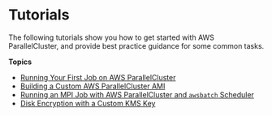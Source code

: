 # Tutorials<a name="tutorials"></a>

The following tutorials show you how to get started with AWS ParallelCluster, and provide best practice guidance for some common tasks\.

**Topics**
+ [Running Your First Job on AWS ParallelCluster](tutorials_01_hello_world.md)
+ [Building a Custom AWS ParallelCluster AMI](tutorials_02_ami_customization.md)
+ [Running an MPI Job with AWS ParallelCluster and `awsbatch` Scheduler](tutorials_03_batch_mpi.md)
+ [Disk Encryption with a Custom KMS Key](tutorials_04_encrypted_kms_fs.md)